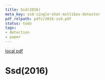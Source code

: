```yaml
---
title: Ssd(2016)
meta_key: ssd-single-shot-multibox-detector
pdf_relpath: pdfs/2016-ssd.pdf
status: todo
tags:
- detection
- paper
---
```


[local pdf](../../../pdfs/2016-ssd.pdf)

# Ssd(2016)
